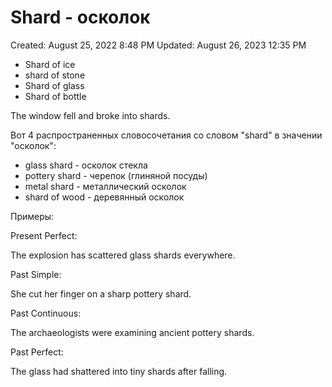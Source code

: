 # Shard - осколок

Created: August 25, 2022 8:48 PM
Updated: August 26, 2023 12:35 PM

- Shard of ice
- shard of stone
- Shard of glass
- Shard of bottle

The window fell and broke into shards.

Вот 4 распространенных словосочетания со словом "shard" в значении "осколок":

- glass shard - осколок стекла
- pottery shard - черепок (глиняной посуды)
- metal shard - металлический осколок
- shard of wood - деревянный осколок

Примеры:

Present Perfect:

The explosion has scattered glass shards everywhere.

Past Simple:

She cut her finger on a sharp pottery shard.

Past Continuous:

The archaeologists were examining ancient pottery shards.

Past Perfect:

The glass had shattered into tiny shards after falling.